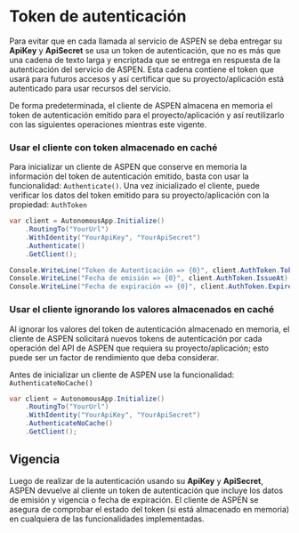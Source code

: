 # Token de autenticación

Para evitar que en cada llamada al servicio de ASPEN se deba entregar su **ApiKey** y **ApiSecret** se usa un token de autenticación, que no es más que una cadena de texto larga y encriptada que se entrega en respuesta de la autenticación del servicio de ASPEN. Esta cadena contiene el token que usará para futuros accesos y así certificar que su proyecto/aplicación está autenticado para usar recursos del servicio.

De forma predeterminada, el cliente de ASPEN almacena en memoria el token de autenticación emitido para el proyecto/aplicación y así reutilizarlo con las siguientes operaciones mientras este vigente.

### Usar el cliente con token almacenado en caché

Para inicializar un cliente de ASPEN que conserve en memoria la información del token de autenticación emitido, basta con usar la funcionalidad: `Authenticate()`. Una vez inicializado el cliente, puede verificar los datos del token emitido para su proyecto/aplicación con la propiedad: `AuthToken`

```c#
var client = AutonomousApp.Initialize()
	.RoutingTo("YourUrl")
	.WithIdentity("YourApiKey", "YourApiSecret")
	.Authenticate()
	.GetClient();

Console.WriteLine("Token de Autenticación => {0}", client.AuthToken.Token);
Console.WriteLine("Fecha de emisión => {0}", client.AuthToken.IssueAt);
Console.WriteLine("Fecha de expiración => {0}", client.AuthToken.ExpiresAt);
```

### Usar el cliente ignorando los valores almacenados en caché

Al ignorar los valores del token de autenticación almacenado en memoria, el cliente de ASPEN solicitará nuevos tokens de autenticación por cada operación del API de ASPEN que requiera su proyecto/aplicación; esto puede ser un factor de rendimiento que deba considerar.

Antes de inicializar un cliente de ASPEN use la funcionalidad: `AuthenticateNoCache()`

```c#
var client = AutonomousApp.Initialize()
	.RoutingTo("YourUrl")
	.WithIdentity("YourApiKey", "YourApiSecret")
	.AuthenticateNoCache()
	.GetClient();
``` 

## Vigencia

Luego de realizar de la autenticación usando su **ApiKey** y **ApiSecret**, ASPEN devuelve al cliente un token de autenticación que incluye los datos de emisión y vigencia o fecha de expiración. El cliente de ASPEN se asegura de comprobar el estado del token (si está almacenado en memoria) en cualquiera de las funcionalidades implementadas.
